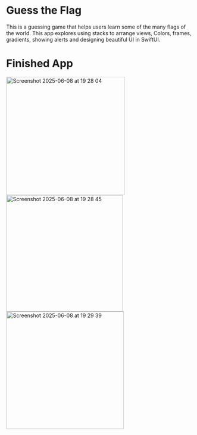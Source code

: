 # Guess the Flag

This is a guessing game that helps users learn some of the many flags of the world. This app explores using stacks to arrange views, Colors, frames, gradients, showing alerts and designing beautiful UI in SwiftUI.

# Finished App
<img width="318" alt="Screenshot 2025-06-08 at 19 28 04" src="https://github.com/user-attachments/assets/4c422c05-2c74-42ee-b331-63d351a71665" />
<img width="313" alt="Screenshot 2025-06-08 at 19 28 45" src="https://github.com/user-attachments/assets/ef90a4a0-2199-4714-9ec3-ab4d7150977b" />
<img width="316" alt="Screenshot 2025-06-08 at 19 29 39" src="https://github.com/user-attachments/assets/158c9eb9-5764-4a2c-9667-514767946945" />
